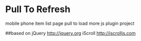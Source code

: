 # Pull To Refresh

mobile phone item list page pull to load more js plugin project

##based on 
jQuery http://jquery.org
iScroll http://iscrolljs.com
